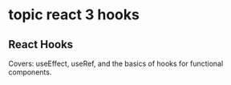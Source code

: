 # topic react 3 hooks

## React Hooks

Covers: useEffect, useRef, and the basics of hooks for functional components.
